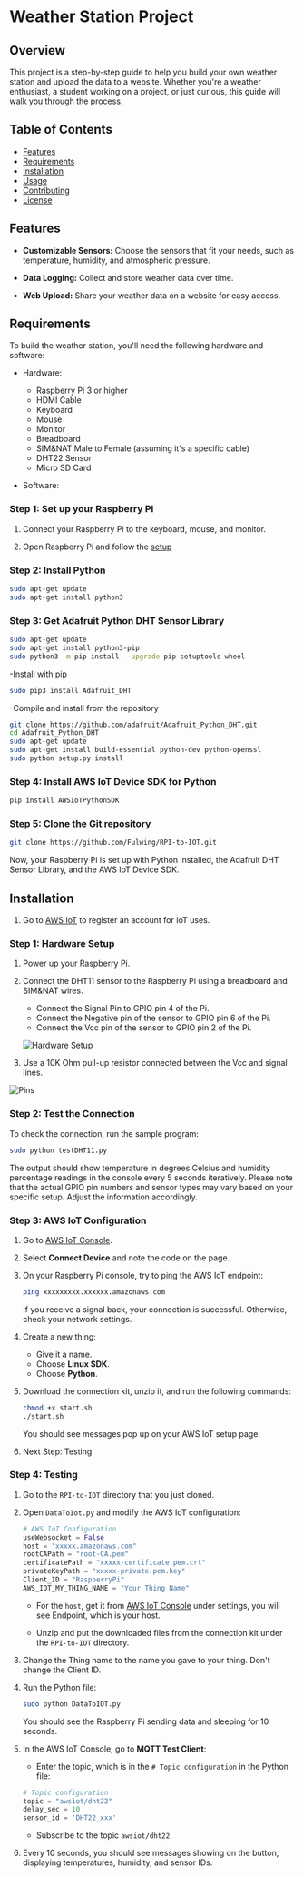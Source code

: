 # Weather Station Project

## Overview

This project is a step-by-step guide to help you build your own weather station and upload the data to a website. Whether you're a weather enthusiast, a student working on a project, or just curious, this guide will walk you through the process.

## Table of Contents

- [Features](#features)
- [Requirements](#requirements)
- [Installation](#installation)
- [Usage](#usage)
- [Contributing](#contributing)
- [License](#license)

## Features

- **Customizable Sensors:** Choose the sensors that fit your needs, such as temperature, humidity, and atmospheric pressure.

- **Data Logging:** Collect and store weather data over time.

- **Web Upload:** Share your weather data on a website for easy access.

## Requirements

To build the weather station, you'll need the following hardware and software:

- Hardware:
  - Raspberry Pi 3 or higher
  - HDMI Cable
  - Keyboard
  - Mouse
  - Monitor
  - Breadboard
  - SIM&NAT Male to Female (assuming it's a specific cable)
  - DHT22 Sensor
  - Micro SD Card

- Software:

### Step 1: Set up your Raspberry Pi

1. Connect your Raspberry Pi to the keyboard, mouse, and monitor.

2. Open Raspberry Pi and follow the [setup](https://projects.raspberrypi.org/en/projects/raspberry-pi-setting-up/4)

### Step 2: Install Python

```bash
sudo apt-get update
sudo apt-get install python3
```

### Step 3: Get Adafruit Python DHT Sensor Library

```bash
sudo apt-get update
sudo apt-get install python3-pip
sudo python3 -m pip install --upgrade pip setuptools wheel
```

-Install with pip

```bash
sudo pip3 install Adafruit_DHT
```

-Compile and install from the repository

```bash
git clone https://github.com/adafruit/Adafruit_Python_DHT.git
cd Adafruit_Python_DHT
sudo apt-get update
sudo apt-get install build-essential python-dev python-openssl
sudo python setup.py install
```

### Step 4: Install AWS IoT Device SDK for Python

```bash
pip install AWSIoTPythonSDK
```

### Step 5: Clone the Git repository

```bash
git clone https://github.com/Fulwing/RPI-to-IOT.git
```

Now, your Raspberry Pi is set up with Python installed, the Adafruit DHT Sensor Library, and the AWS IoT Device SDK.

## Installation

1. Go to [AWS IoT](https://aws.amazon.com/) to register an account for IoT uses.

### Step 1: Hardware Setup

1. Power up your Raspberry Pi.

2. Connect the DHT11 sensor to the Raspberry Pi using a breadboard and SIM&NAT wires.

   - Connect the Signal Pin to GPIO pin 4 of the Pi.
   - Connect the Negative pin of the sensor to GPIO pin 6 of the Pi.
   - Connect the Vcc pin of the sensor to GPIO pin 2 of the Pi.

   ![Hardware Setup](https://camo.githubusercontent.com/cc42189988c7245bace156da1bf676673c9311d21c5274b8c90b5a96248aadf0/687474703a2f2f7777772e636972637569746261736963732e636f6d2f77702d636f6e74656e742f75706c6f6164732f323031352f31322f486f772d746f2d53657475702d7468652d44485431312d6f6e2d7468652d5261737062657272792d50692d466f75722d70696e2d44485431312d576972696e672d4469616772616d2e706e67)

3. Use a 10K Ohm pull-up resistor connected between the Vcc and signal lines.

![Pins](https://camo.githubusercontent.com/d569a752e89ccc2590364a8c197b10a54a6211ff58187a6dd0c44109082dfcbb/68747470733a2f2f7777772e72617370626572727970692d7370792e636f2e756b2f77702d636f6e74656e742f75706c6f6164732f323031322f30362f5261737062657272792d50692d4750494f2d4c61796f75742d4d6f64656c2d422d506c75732d726f74617465642d32373030783930302e706e67)

### Step 2: Test the Connection

To check the connection, run the sample program:

```bash
sudo python testDHT11.py
```

The output should show temperature in degrees Celsius and humidity percentage readings in the console every 5 seconds iteratively. Please note that the actual GPIO pin numbers and sensor types may vary based on your specific setup. Adjust the information accordingly.

### Step 3: AWS IoT Configuration

1. Go to [AWS IoT Console](https://us-east-1.console.aws.amazon.com/iot/home?region=us-east-1#/home).

2. Select **Connect Device** and note the code on the page.

3. On your Raspberry Pi console, try to ping the AWS IoT endpoint:

    ```bash
    ping xxxxxxxxx.xxxxxx.amazonaws.com
    ```

    If you receive a signal back, your connection is successful. Otherwise, check your network settings.

4. Create a new thing:

    - Give it a name.
    - Choose **Linux SDK**.
    - Choose **Python**.

5. Download the connection kit, unzip it, and run the following commands:

    ```bash
    chmod +x start.sh
    ./start.sh
    ```

    You should see messages pop up on your AWS IoT setup page.

6. Next Step: Testing

### Step 4: Testing

1. Go to the `RPI-to-IOT` directory that you just cloned.

2. Open `DataToIot.py` and modify the AWS IoT configuration:

    ```python
    # AWS IoT Configuration
    useWebsocket = False
    host = "xxxxx.amazonaws.com"
    rootCAPath = "root-CA.pem"
    certificatePath = "xxxxx-certificate.pem.crt"
    privateKeyPath = "xxxxx-private.pem.key"
    Client_ID = "RaspberryPi"
    AWS_IOT_MY_THING_NAME = "Your Thing Name"
    ```

    - For the `host`, get it from [AWS IoT Console](https://us-east-1.console.aws.amazon.com/iot/home?region=us-east-1#/home) under settings, you will see Endpoint, which is your host.

    - Unzip and put the downloaded files from the connection kit under the `RPI-to-IOT` directory.

3. Change the Thing name to the name you gave to your thing. Don't change the Client ID.

4. Run the Python file:

    ```bash
    sudo python DataToIOT.py
    ```

    You should see the Raspberry Pi sending data and sleeping for 10 seconds.

5. In the AWS IoT Console, go to **MQTT Test Client**:

    - Enter the topic, which is in the `# Topic configuration` in the Python file:

    ```python
    # Topic configuration
    topic = "awsiot/dht22"
    delay_sec = 10
    sensor_id = 'DHT22_xxx'
    ```

    - Subscribe to the topic `awsiot/dht22`.

6. Every 10 seconds, you should see messages showing on the button, displaying temperatures, humidity, and sensor IDs.
